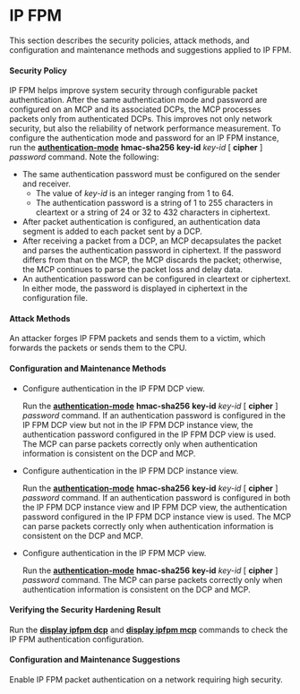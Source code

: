 IP FPM
======

This section describes the security policies, attack methods, and configuration and maintenance methods and suggestions applied to IP FPM.

#### Security Policy

IP FPM helps improve system security through configurable packet authentication. After the same authentication mode and password are configured on an MCP and its associated DCPs, the MCP processes packets only from authenticated DCPs. This improves not only network security, but also the reliability of network performance measurement. To configure the authentication mode and password for an IP FPM instance, run the [**authentication-mode**](cmdqueryname=authentication-mode) **hmac-sha256** **key-id** *key-id* [ **cipher** ] *password* command. Note the following:

* The same authentication password must be configured on the sender and receiver.
  + The value of *key-id* is an integer ranging from 1 to 64.
  + The authentication password is a string of 1 to 255 characters in cleartext or a string of 24 or 32 to 432 characters in ciphertext.
* After packet authentication is configured, an authentication data segment is added to each packet sent by a DCP.
* After receiving a packet from a DCP, an MCP decapsulates the packet and parses the authentication password in ciphertext. If the password differs from that on the MCP, the MCP discards the packet; otherwise, the MCP continues to parse the packet loss and delay data.
* An authentication password can be configured in cleartext or ciphertext. In either mode, the password is displayed in ciphertext in the configuration file.

#### Attack Methods

An attacker forges IP FPM packets and sends them to a victim, which forwards the packets or sends them to the CPU.


#### Configuration and Maintenance Methods

* Configure authentication in the IP FPM DCP view.
  
  Run the [**authentication-mode**](cmdqueryname=authentication-mode) **hmac-sha256** **key-id** *key-id* [ **cipher** ] *password* command. If an authentication password is configured in the IP FPM DCP view but not in the IP FPM DCP instance view, the authentication password configured in the IP FPM DCP view is used. The MCP can parse packets correctly only when authentication information is consistent on the DCP and MCP.
* Configure authentication in the IP FPM DCP instance view.
  
  Run the [**authentication-mode**](cmdqueryname=authentication-mode) **hmac-sha256** **key-id** *key-id* [ **cipher** ] *password* command. If an authentication password is configured in both the IP FPM DCP instance view and IP FPM DCP view, the authentication password configured in the IP FPM DCP instance view is used. The MCP can parse packets correctly only when authentication information is consistent on the DCP and MCP.
* Configure authentication in the IP FPM MCP view.
  
  Run the [**authentication-mode**](cmdqueryname=authentication-mode) **hmac-sha256** **key-id** *key-id* [ **cipher** ] *password* command. The MCP can parse packets correctly only when authentication information is consistent on the DCP and MCP.

#### Verifying the Security Hardening Result

Run the [**display ipfpm dcp**](cmdqueryname=display+ipfpm+dcp) and [**display ipfpm mcp**](cmdqueryname=display+ipfpm+mcp) commands to check the IP FPM authentication configuration.


#### Configuration and Maintenance Suggestions

Enable IP FPM packet authentication on a network requiring high security.
